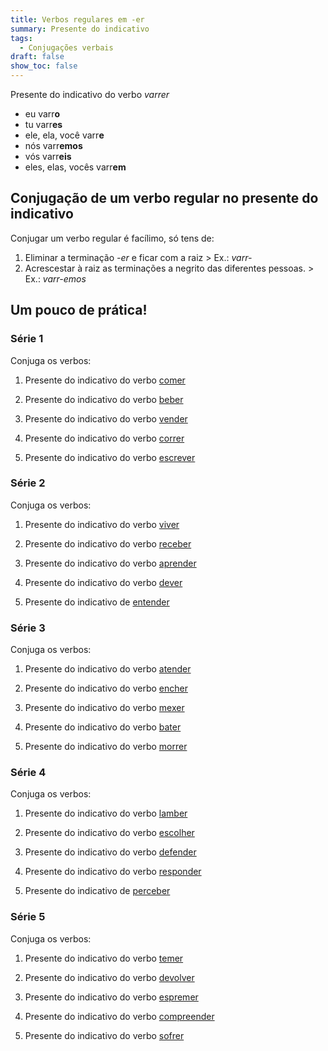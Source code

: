 ```yaml
---
title: Verbos regulares em -er
summary: Presente do indicativo
tags:
  - Conjugações verbais
draft: false
show_toc: false
---
```

<article>
  
  Presente do indicativo do verbo *varrer* 
- eu varr**o**
- tu varr**es**
- ele, ela, você varr**e**
- nós varr**emos**
- vós varr**eis**
- eles, elas, vocês varr**em**

</article>

## Conjugação de um verbo regular no presente do indicativo

Conjugar um verbo regular é facílimo, só tens de:
1. Eliminar a terminação *-er* e ficar com a raiz > Ex.: *varr-*
2. Acrescestar à raiz as terminações a negrito das diferentes pessoas. > Ex.: *varr-emos*

## Um pouco de prática!
 
### Série 1

Conjuga os verbos:

1. Presente do indicativo do verbo [comer](https://www.verbos-portugueses.info/pt/praticar/tempos.html#140:comer/1)

2. Presente do indicativo do verbo [beber](https://www.verbos-portugueses.info/pt/conjugacao/164-beber.html)

3. Presente do indicativo do verbo [vender](https://www.verbos-portugueses.info/pt/praticar/tempos.html#129:vender/1)

4. Presente do indicativo do verbo [correr](https://www.verbos-portugueses.info/pt/praticar/tempos.html#275:correr/1)

5. Presente do indicativo do verbo [escrever](https://www.verbos-portugueses.info/pt/praticar/tempos.html#203:escrever/1)

### Série 2

Conjuga os verbos:

1. Presente do indicativo do verbo [viver](https://www.verbos-portugueses.info/pt/praticar/tempos.html#139:viver/1)

2. Presente do indicativo do verbo [receber](https://www.verbos-portugueses.info/pt/praticar/tempos.html#200:receber/1)

3. Presente do indicativo do verbo [aprender](https://www.verbos-portugueses.info/pt/praticar/tempos.html#148:aprender/1)

4. Presente do indicativo do verbo [dever](https://www.verbos-portugueses.info/pt/praticar/tempos.html#264:dever/1)

5. Presente do indicativo de [entender](https://www.verbos-portugueses.info/pt/praticar/tempos.html#506:entender/1)


### Série 3

Conjuga os verbos:

1. Presente do indicativo do verbo [atender](https://www.verbos-portugueses.info/pt/praticar/tempos.html#687:atender/1)

2. Presente do indicativo do verbo [encher](https://www.verbos-portugueses.info/pt/praticar/tempos.html#505:encher/1)

3. Presente do indicativo do verbo [mexer](https://www.verbos-portugueses.info/pt/praticar/tempos.html#805:mexer/1)

4. Presente do indicativo do verbo [bater](https://www.verbos-portugueses.info/pt/praticar/tempos.html#446:bater/1)

5. Presente do indicativo do verbo [morrer](https://www.verbos-portugueses.info/pt/praticar/tempos.html#184:morrer/1)

### Série 4

Conjuga os verbos:

1. Presente do indicativo do verbo [lamber](https://www.verbos-portugueses.info/pt/praticar/tempos.html#1643:lamber/1)

2. Presente do indicativo do verbo [escolher](https://www.verbos-portugueses.info/pt/praticar/tempos.html#228:escolher/1)

3. Presente do indicativo do verbo [defender](https://www.verbos-portugueses.info/pt/praticar/tempos.html#551:defender/1)

4. Presente do indicativo do verbo [responder](https://www.verbos-portugueses.info/pt/praticar/tempos.html#403:responder/1)

5. Presente do indicativo de [perceber](https://www.verbos-portugueses.info/pt/praticar/tempos.html#552:perceber/1)


### Série 5

Conjuga os verbos:

1. Presente do indicativo do verbo [temer](https://www.verbos-portugueses.info/pt/praticar/tempos.html#146:temer/1)

2. Presente do indicativo do verbo [devolver](https://www.verbos-portugueses.info/pt/praticar/tempos.html#351:devolver/1)

3. Presente do indicativo do verbo [espremer](https://www.verbos-portugueses.info/pt/praticar/tempos.html#1953:espremer/1)

4. Presente do indicativo do verbo [compreender](https://www.verbos-portugueses.info/pt/praticar/tempos.html#273:compreender/1)

5. Presente do indicativo do verbo [sofrer](https://www.verbos-portugueses.info/pt/praticar/tempos.html#453:sofrer/1)

